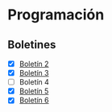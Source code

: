 # Programación

## Boletines
- [x] [Boletín 2](/src/com/programacion/boletin2)  
- [x] [Boletín 3](/src/com/programacion/boletin3)  
- [ ] Boletín 4  
- [x] [Boletín 5](/src/com/programacion/boletin5)  
- [x] [Boletín 6](/src/com/programacion/boletin6)  
